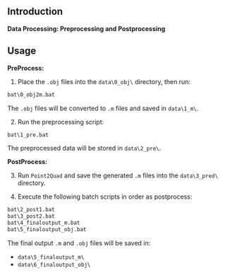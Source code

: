 ## Introduction

**Data Processing: Preprocessing and Postprocessing**

## Usage

**PreProcess:**

1. Place the `.obj` files into the `data\0_obj\` directory, then run:
  
  ```bash
  bat\0_obj2m.bat
  ```
  
  The `.obj` files will be converted to `.m` files and saved in `data\1_m\`.
  
2. Run the preprocessing script:
  
  ```bash
  bat\1_pre.bat
  ```
  
  The preprocessed data will be stored in `data\2_pre\`.

**PostProcess:**
  
3. Run `Point2Quad` and save the generated `.m` files into the `data\3_pred\` directory.

4. Execute the following batch scripts in order as postprocess:
  
  ```bash
  bat\2_post1.bat
  bat\3_post2.bat
  bat\4_finaloutput_m.bat
  bat\5_finaloutput_obj.bat
  ```
  
  The final output `.m` and `.obj` files will be saved in:
  
  - `data\5_finaloutput_m\`
  - `data\6_finaloutput_obj\`
